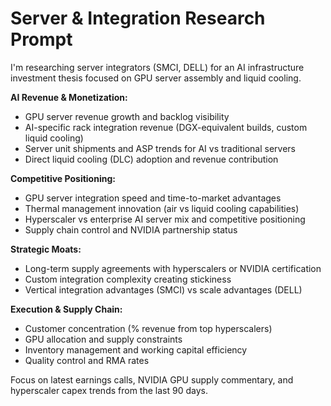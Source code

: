 # Server & Integration Research Prompt

I'm researching server integrators (SMCI, DELL) for an AI infrastructure investment thesis focused on GPU server assembly and liquid cooling.

**AI Revenue & Monetization:**
- GPU server revenue growth and backlog visibility
- AI-specific rack integration revenue (DGX-equivalent builds, custom liquid cooling)
- Server unit shipments and ASP trends for AI vs traditional servers
- Direct liquid cooling (DLC) adoption and revenue contribution

**Competitive Positioning:**
- GPU server integration speed and time-to-market advantages
- Thermal management innovation (air vs liquid cooling capabilities)
- Hyperscaler vs enterprise AI server mix and competitive positioning
- Supply chain control and NVIDIA partnership status

**Strategic Moats:**
- Long-term supply agreements with hyperscalers or NVIDIA certification
- Custom integration complexity creating stickiness
- Vertical integration advantages (SMCI) vs scale advantages (DELL)

**Execution & Supply Chain:**
- Customer concentration (% revenue from top hyperscalers)
- GPU allocation and supply constraints
- Inventory management and working capital efficiency
- Quality control and RMA rates

Focus on latest earnings calls, NVIDIA GPU supply commentary, and hyperscaler capex trends from the last 90 days.
